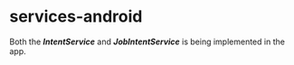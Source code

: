 # services-android
Both the ***IntentService*** and ***JobIntentService*** is being implemented in the app.
